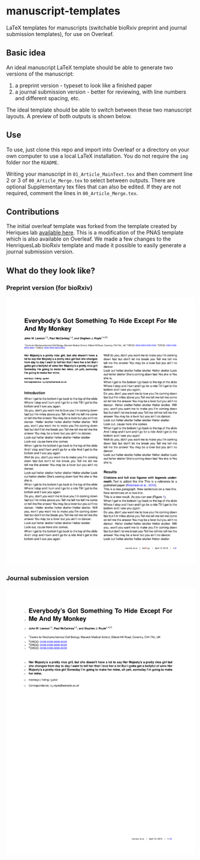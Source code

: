 # manuscript-templates
LaTeX templates for manuscripts (switchable bioRxiv preprint and journal submission templates), for use on Overleaf.

## Basic idea

An ideal manuscript LaTeX template should be able to generate two versions of the manuscript:

1. a preprint version - typeset to look like a finished paper
2. a journal submission version - better for reviewing, with line numbers and different spacing, etc.

The ideal template should be able to switch between these two manuscript layouts. A preview of both outputs is shown below.

## Use

To use, just clone this repo and import into Overleaf or a directory on your own computer to use a local LaTeX installation. You do not require the `img` folder nor the `README`.

Writing your manuscript in `01_Article_MainText.tex` and then comment line 2 or 3 of `00_Article_Merge.tex` to select between outputs. There are optional Supplementary tex files that can also be edited. If they are not required, comment the lines in `00_Article_Merge.tex`.


## Contributions

The initial overleaf template was forked from the template created by Heriques lab [available here](https://www.overleaf.com/latex/templates/henriqueslab-biorxiv-template/nyprsybwffws). This is a modification of the PNAS template which is also available on Overleaf. We made a few changes to the HenriquesLab bioRxiv template and made it possible to easily generate a journal submission version.

## What do they look like?

### Preprint version (for bioRxiv)

![img](img/Example_Preprint.png?raw=true "image")

### Journal submission version

![img](img/Example_Submission.png?raw=true "image")

